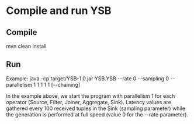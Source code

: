# Compile and run YSB

## Compile
mvn clean install

## Run
Example: java -cp target/YSB-1.0.jar YSB.YSB --rate 0 --sampling 0 --parallelism 1 1 1 1 1 [--chaining]

In the example above, we start the program with parallelism 1 for each operator (Source, Filter, Joiner, Aggregate, Sink). Latency values are gathered every 100 received tuples in the Sink (sampling parameter) while the generation is performed at full speed (value 0 for the --rate parameter).
